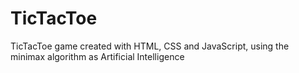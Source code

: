 # TicTacToe
TicTacToe game created with HTML, CSS and JavaScript, using the minimax algorithm as Artificial Intelligence
